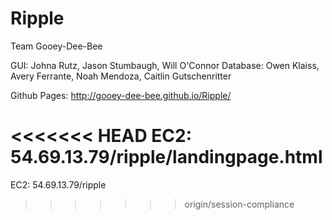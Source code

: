 # Ripple

Team Gooey-Dee-Bee

GUI: Johna Rutz, Jason Stumbaugh, Will O'Connor
Database: Owen Klaiss, Avery Ferrante, Noah Mendoza, Caitlin Gutschenritter

Github Pages: http://gooey-dee-bee.github.io/Ripple/

<<<<<<< HEAD
EC2: 54.69.13.79/ripple/landingpage.html
=======
EC2: 54.69.13.79/ripple
>>>>>>> origin/session-compliance
